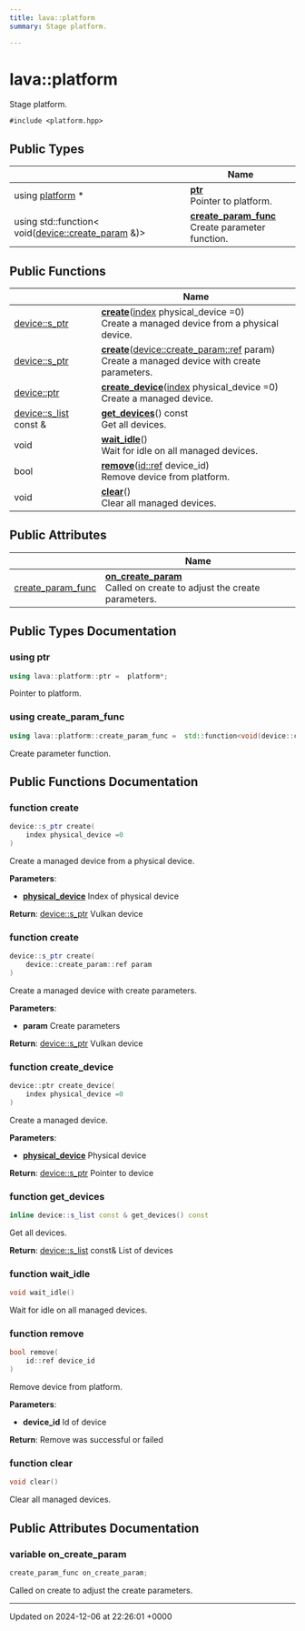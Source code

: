 ```yaml
---
title: lava::platform
summary: Stage platform. 

---
```


# lava::platform



Stage platform. 


`#include <platform.hpp>`

## Public Types

|                | Name           |
| -------------- | -------------- |
| using [platform](/_doxybook/Classes/structlava_1_1platform.md) * | **[ptr](/_doxybook/Classes/structlava_1_1platform.md#using-ptr)** <br>Pointer to platform.  |
| using std::function< void([device::create_param](/_doxybook/Classes/structlava_1_1device_1_1create__param.md) &)> | **[create_param_func](/_doxybook/Classes/structlava_1_1platform.md#using-create-param-func)** <br>Create parameter function.  |

## Public Functions

|                | Name           |
| -------------- | -------------- |
| [device::s_ptr](/_doxybook/Classes/structlava_1_1device.md#using-s-ptr) | **[create](/_doxybook/Classes/structlava_1_1platform.md#function-create)**([index](/_doxybook/Namespaces/namespacelava.md#using-index) physical_device =0)<br>Create a managed device from a physical device.  |
| [device::s_ptr](/_doxybook/Classes/structlava_1_1device.md#using-s-ptr) | **[create](/_doxybook/Classes/structlava_1_1platform.md#function-create)**([device::create_param::ref](/_doxybook/Classes/structlava_1_1device_1_1create__param.md#using-ref) param)<br>Create a managed device with create parameters.  |
| [device::ptr](/_doxybook/Classes/structlava_1_1device.md#using-ptr) | **[create_device](/_doxybook/Classes/structlava_1_1platform.md#function-create-device)**([index](/_doxybook/Namespaces/namespacelava.md#using-index) physical_device =0)<br>Create a managed device.  |
| [device::s_list](/_doxybook/Classes/structlava_1_1device.md#using-s-list) const & | **[get_devices](/_doxybook/Classes/structlava_1_1platform.md#function-get-devices)**() const<br>Get all devices.  |
| void | **[wait_idle](/_doxybook/Classes/structlava_1_1platform.md#function-wait-idle)**()<br>Wait for idle on all managed devices.  |
| bool | **[remove](/_doxybook/Classes/structlava_1_1platform.md#function-remove)**([id::ref](/_doxybook/Classes/structlava_1_1id.md#using-ref) device_id)<br>Remove device from platform.  |
| void | **[clear](/_doxybook/Classes/structlava_1_1platform.md#function-clear)**()<br>Clear all managed devices.  |

## Public Attributes

|                | Name           |
| -------------- | -------------- |
| [create_param_func](/_doxybook/Classes/structlava_1_1platform.md#using-create-param-func) | **[on_create_param](/_doxybook/Classes/structlava_1_1platform.md#variable-on-create-param)** <br>Called on create to adjust the create parameters.  |

## Public Types Documentation

### using ptr

```cpp
using lava::platform::ptr =  platform*;
```

Pointer to platform. 

### using create_param_func

```cpp
using lava::platform::create_param_func =  std::function<void(device::create_param&)>;
```

Create parameter function. 

## Public Functions Documentation

### function create

```cpp
device::s_ptr create(
    index physical_device =0
)
```

Create a managed device from a physical device. 

**Parameters**: 

  * **[physical_device](/_doxybook/Classes/structlava_1_1physical__device.md)** Index of physical device 


**Return**: [device::s_ptr](/_doxybook/Classes/structlava_1_1device.md#using-s-ptr) Vulkan device 

### function create

```cpp
device::s_ptr create(
    device::create_param::ref param
)
```

Create a managed device with create parameters. 

**Parameters**: 

  * **param** Create parameters 


**Return**: [device::s_ptr](/_doxybook/Classes/structlava_1_1device.md#using-s-ptr) Vulkan device 

### function create_device

```cpp
device::ptr create_device(
    index physical_device =0
)
```

Create a managed device. 

**Parameters**: 

  * **[physical_device](/_doxybook/Classes/structlava_1_1physical__device.md)** Physical device 


**Return**: [device::s_ptr](/_doxybook/Classes/structlava_1_1device.md#using-s-ptr) Pointer to device 

### function get_devices

```cpp
inline device::s_list const & get_devices() const
```

Get all devices. 

**Return**: [device::s_list](/_doxybook/Classes/structlava_1_1device.md#using-s-list) const& List of devices 

### function wait_idle

```cpp
void wait_idle()
```

Wait for idle on all managed devices. 

### function remove

```cpp
bool remove(
    id::ref device_id
)
```

Remove device from platform. 

**Parameters**: 

  * **device_id** Id of device 


**Return**: Remove was successful or failed 

### function clear

```cpp
void clear()
```

Clear all managed devices. 

## Public Attributes Documentation

### variable on_create_param

```cpp
create_param_func on_create_param;
```

Called on create to adjust the create parameters. 

-------------------------------

Updated on 2024-12-06 at 22:26:01 +0000